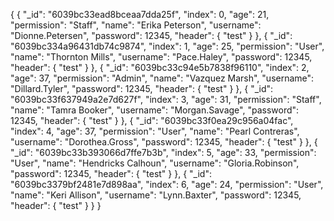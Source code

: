 {
  {
    "_id": "6039bc33ead8bceaa7dda25f",
    "index": 0,
    "age": 21,
    "permission": "Staff",
    "name": "Erika Peterson",
    "username": "Dionne.Petersen",
    "password": 12345,
    "header": {
      "test"
    }
  },
  {
    "_id": "6039bc334a96431db74c9874",
    "index": 1,
    "age": 25,
    "permission": "User",
    "name": "Thornton Mills",
    "username": "Pace.Haley",
    "password": 12345,
    "header": {
      "test"
    }
  },
  {
    "_id": "6039bc33c94e5b7838f96110",
    "index": 2,
    "age": 37,
    "permission": "Admin",
    "name": "Vazquez Marsh",
    "username": "Dillard.Tyler",
    "password": 12345,
    "header": {
      "test"
    }
  },
  {
    "_id": "6039bc33f637949a2e7d627f",
    "index": 3,
    "age": 31,
    "permission": "Staff",
    "name": "Tamra Booker",
    "username": "Morgan.Savage",
    "password": 12345,
    "header": {
      "test"
    }
  },
  {
    "_id": "6039bc33f0ea29c956a04fac",
    "index": 4,
    "age": 37,
    "permission": "User",
    "name": "Pearl Contreras",
    "username": "Dorothea.Gross",
    "password": 12345,
    "header": {
      "test"
    }
  },
  {
    "_id": "6039bc33b393066d7ffe7b3b",
    "index": 5,
    "age": 33,
    "permission": "User",
    "name": "Hendricks Calhoun",
    "username": "Gloria.Robinson",
    "password": 12345,
    "header": {
      "test"
    }
  },
  {
    "_id": "6039bc3379bf2481e7d898aa",
    "index": 6,
    "age": 24,
    "permission": "User",
    "name": "Keri Allison",
    "username": "Lynn.Baxter",
    "password": 12345,
    "header": {
      "test"
    }
  }
}
